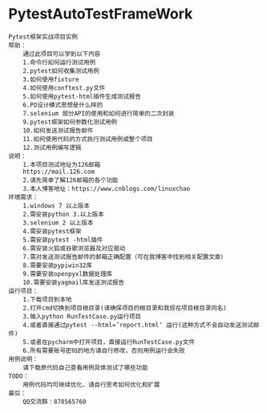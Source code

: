 # PytestAutoTestFrameWork
    Pytest框架实战项目实例
    帮助：
        通过此项目可以学到以下内容
        1.命令行如何运行测试用例
        2.pytest如何收集测试用例
        3.如何使用fixture
        4.如何使用conftest.py文件
        5.如何使用pytest-html插件生成测试报告
        6.PO设计模式思想是什么样的
        7.selenium 部分API的使用和如何进行简单的二次封装
        9.pytest框架如何参数化测试用例
        10.如何发送测试报告邮件
        11.如何使用代码的方式执行测试用例或整个项目
        12.测试用例编写逻辑
    说明：
        1.本项目测试地址为126邮箱
        https://mail.126.com
        2.请先简单了解126邮箱的各个功能
        3.本人博客地址：https://www.cnblogs.com/linuxchao
    环境需求：
        1.windows 7 以上版本
        2.需安装python 3.以上版本
        3.selenium 2 以上版本
        4.需安装pytest框架
        5.需安装pytest -html插件
        6.需安装火狐或谷歌浏览器及对应驱动
        7.需对发送测试报告邮件的邮箱正确配置（可在我博客中找到相关配置文章）
        8.需要安装pypiwin32库
        9.需要安装openpyxl数据处理库
        10.需要安装yagmail库发送测试报告
    运行项目：
        1.下载项目到本地
        2.打开cmd切换到项目根目录(请确保项目的根目录和我现在项目根目录同名)
        3.输入python RunTestCase.py运行项目
        4.或者直接通过pytest --html=’report.html‘ 运行(这种方式不会自动发送测试邮件)
        5.或者在pycharm中打开项目，直接运行RunTestCase.py文件
        6.所有需要账号密码的地方请自行修改，否则用例运行会失败
    用例说明：
        请下载原代码自己查看用例具体测试了哪些功能
    TODO：
        用例代码均可继续优化，请自行思考如何优化和扩展
    最后：
        QQ交流群：878565760
        